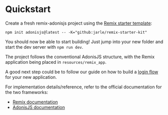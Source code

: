 # Quickstart

Create a fresh remix-adonisjs project using the [Remix starter template](https://github.com/jarle/remix-starter-kit#readme):

```
npm init adonisjs@latest -- -K="github:jarle/remix-starter-kit"
```

You should now be able to start building!
Just jump into your new folder and start the dev server with `npm run dev`.

The project follows the conventional AdonisJS structure, with the Remix application being placed in `resources/remix_app`.

A good next step could be to follow our guide on how to build a [login flow](/hands-on/building-a-login-flow.md) for your new application.

For implementation details/reference, refer to the official documentation for the two frameworks:
- [Remix documentation](https://remix.run/docs/)
- [AdonisJS documentation](https://docs.adonisjs.com/)
